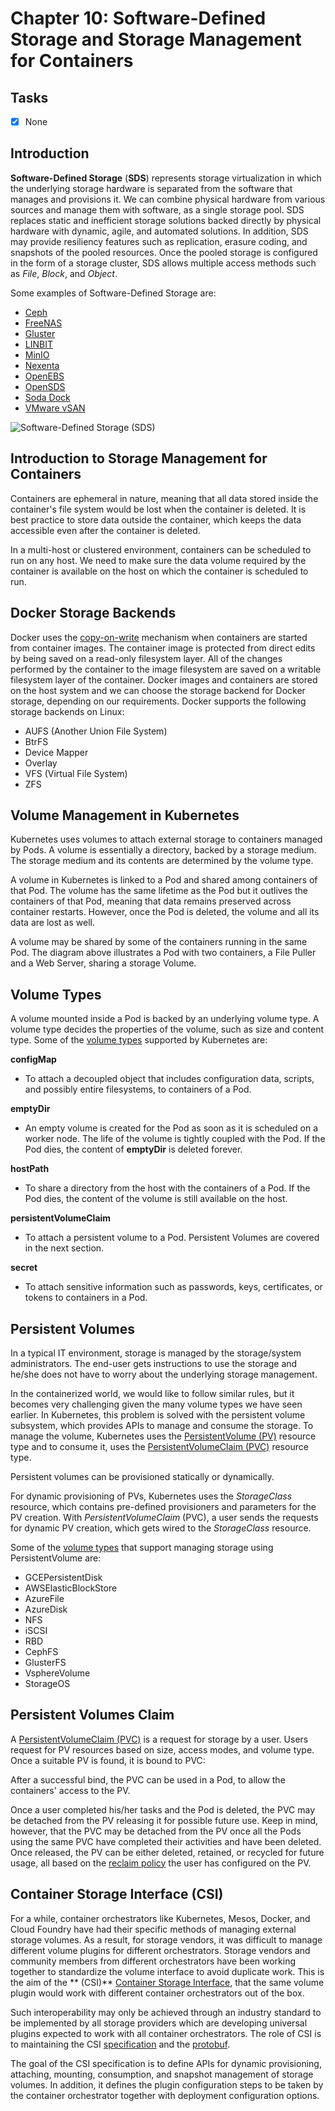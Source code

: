 # Chapter 10: Software-Defined Storage and Storage Management for Containers

## Tasks
- [x] None

## Introduction

**Software-Defined Storage** (**SDS**) represents storage virtualization in which the underlying storage hardware is separated from the software that manages and provisions it. We can combine physical hardware from various sources and manage them with software, as a single storage pool. SDS replaces static and inefficient storage solutions backed directly by physical hardware with dynamic, agile, and automated solutions. In addition, SDS may provide resiliency features such as replication, erasure coding, and snapshots of the pooled resources. Once the pooled storage is configured in the form of a storage cluster, SDS allows multiple access methods such as *File*, *Block*, and *Object*.

Some examples of Software-Defined Storage are:
* [Ceph](https://ceph.io)
* [FreeNAS](https://www.freenas.org)
* [Gluster](https://www.gluster.org)
* [LINBIT](https://www.linbit.com)
* [MinIO](https://min.io)
* [Nexenta](https://nexenta.com)
* [OpenEBS](https://openebs.io)
* [OpenSDS](https://github.com/sodafoundation/api/blob/master/OpenSDS%20Architecture.jpg)
* [Soda Dock](https://sodafoundation.io/projects/soda-dock)
* [VMware vSAN](https://www.vmware.com/products/vsan.html)

![Software-Defined Storage (SDS)](./img/img_0.jpg)

## Introduction to Storage Management for Containers

Containers are ephemeral in nature, meaning that all data stored inside the container's file system would be lost when the container is deleted. It is best practice to store data outside the container, which keeps the data accessible even after the container is deleted.

In a multi-host or clustered environment, containers can be scheduled to run on any host. We need to make sure the data volume required by the container is available on the host on which the container is scheduled to run.

## Docker Storage Backends

Docker uses the [copy-on-write](https://en.wikipedia.org/wiki/Copy-on-write) mechanism when containers are started from container images. The container image is protected from direct edits by being saved on a read-only filesystem layer. All of the changes performed by the container to the image filesystem are saved on a writable filesystem layer of the container. Docker images and containers are stored on the host system and we can choose the storage backend for Docker storage, depending on our requirements. Docker supports the following storage backends on Linux:

* AUFS (Another Union File System)
* BtrFS
* Device Mapper
* Overlay
* VFS (Virtual File System)
* ZFS

## Volume Management in Kubernetes

Kubernetes uses volumes to attach external storage to containers managed by Pods. A volume is essentially a directory, backed by a storage medium. The storage medium and its contents are determined by the volume type.

A volume in Kubernetes is linked to a Pod and shared among containers of that Pod. The volume has the same lifetime as the Pod but it outlives the containers of that Pod, meaning that data remains preserved across container restarts. However, once the Pod is deleted, the volume and all its data are lost as well.

A volume may be shared by some of the containers running in the same Pod. The diagram above illustrates a Pod with two containers, a File Puller and a Web Server, sharing a storage Volume.

## Volume Types

A volume mounted inside a Pod is backed by an underlying volume type. A volume type decides the properties of the volume, such as size and content type. Some of the [volume types](https://kubernetes.io/docs/concepts/storage/volumes/#types-of-volumes) supported by Kubernetes are:

**configMap**
* To attach a decoupled object that includes configuration data, scripts, and possibly entire filesystems, to containers of a Pod.

**emptyDir**
* An empty volume is created for the Pod as soon as it is scheduled on a worker node. The life of the volume is tightly coupled with the Pod. If the Pod dies, the content of **emptyDir** is deleted forever.

**hostPath**
* To share a directory from the host with the containers of a Pod. If the Pod dies, the content of the volume is still available on the host.

**persistentVolumeClaim**
* To attach a persistent volume to a Pod. Persistent Volumes are covered in the next section.

**secret**
* To attach sensitive information such as passwords, keys, certificates, or tokens to containers in a Pod.

## Persistent Volumes

In a typical IT environment, storage is managed by the storage/system administrators. The end-user gets instructions to use the storage and he/she does not have to worry about the underlying storage management.

In the containerized world, we would like to follow similar rules, but it becomes very challenging given the many volume types we have seen earlier. In Kubernetes, this problem is solved with the persistent volume subsystem, which provides APIs to manage and consume the storage. To manage the volume, Kubernetes uses the [PersistentVolume (PV)](https://kubernetes.io/docs/concepts/storage/persistent-volumes) resource type and to consume it, uses the [PersistentVolumeClaim (PVC)](https://kubernetes.io/docs/concepts/storage/persistent-volumes/#persistentvolumeclaims) resource type.

Persistent volumes can be provisioned statically or dynamically.

For dynamic provisioning of PVs, Kubernetes uses the *StorageClass* resource, which contains pre-defined provisioners and parameters for the PV creation. With *PersistentVolumeClaim* (PVC), a user sends the requests for dynamic PV creation, which gets wired to the *StorageClass* resource.

Some of the [volume types](https://kubernetes.io/docs/concepts/storage/persistent-volumes/#types-of-persistent-volumes) that support managing storage using PersistentVolume are:

* GCEPersistentDisk
* AWSElasticBlockStore
* AzureFile
* AzureDisk
* NFS
* iSCSI
* RBD
* CephFS
* GlusterFS
* VsphereVolume
* StorageOS

## Persistent Volumes Claim

A [PersistentVolumeClaim (PVC)](https://kubernetes.io/docs/concepts/storage/persistent-volumes/#types-of-persistent-volumes) is a request for storage by a user. Users request for PV resources based on size, access modes, and volume type. Once a suitable PV is found, it is bound to PVC:

After a successful bind, the PVC can be used in a Pod, to allow the containers' access to the PV.

Once a user completed his/her tasks and the Pod is deleted, the PVC may be detached from the PV releasing it for possible future use. Keep in mind, however, that the PVC may be detached from the PV once all the Pods using the same PVC have completed their activities and have been deleted. Once released, the PV can be either deleted, retained, or recycled for future usage, all based on the [reclaim policy](https://kubernetes.io/docs/concepts/storage/persistent-volumes/#reclaim-policy) the user has configured on the PV.

## Container Storage Interface (CSI)

For a while, container orchestrators like Kubernetes, Mesos, Docker, and Cloud Foundry have had their specific methods of managing external storage volumes. As a result, for storage vendors, it was difficult to manage different volume plugins for different orchestrators. Storage vendors and community members from different orchestrators have been working together to standardize the volume interface to avoid duplicate work. This is the aim of the ** (CSI)** [Container Storage Interface](https://github.com/container-storage-interface/spec), that the same volume plugin would work with different container orchestrators out of the box.

Such interoperability may only be achieved through an industry standard to be implemented by all storage providers which are developing universal plugins expected to work with all container orchestrators. The role of CSI is to maintaining the CSI [specification](https://github.com/container-storage-interface/spec/blob/master/spec.md) and the [protobuf](https://github.com/container-storage-interface/spec/blob/master/csi.proto).

The goal of the CSI specification is to define APIs for dynamic provisioning, attaching, mounting, consumption, and snapshot management of storage volumes. In addition, it defines the plugin configuration steps to be taken by the container orchestrator together with deployment configuration options.
